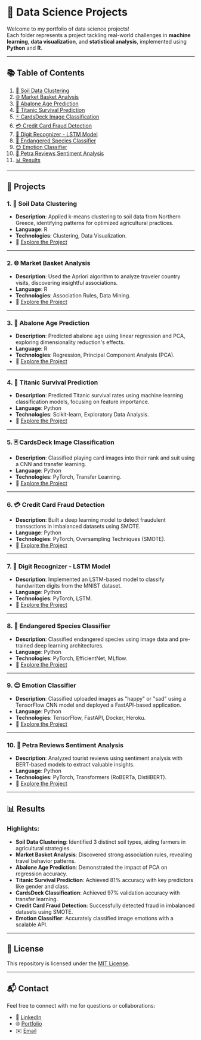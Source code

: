 # 🧠 **Data Science Projects**

Welcome to my portfolio of data science projects!  
Each folder represents a project tackling real-world challenges in **machine learning**, **data visualization**, and **statistical analysis**, implemented using **Python** and **R**.

---

## 📚 **Table of Contents**
1. [🌱 Soil Data Clustering](#1-soil-data-clustering)  
2. [🌐 Market Basket Analysis](#2-market-basket-analysis)  
3. [🐚 Abalone Age Prediction](#3-abalone-age-prediction)  
4. [🚢 Titanic Survival Prediction](#4-titanic-survival-prediction)  
5. [🃏 CardsDeck Image Classification](#5-cardsdeck-image-classification)  
6. [💳 Credit Card Fraud Detection](#6-credit-card-fraud-detection)  
7. [🔢 Digit Recognizer - LSTM Model](#7-digit-recognizer---lstm-model)  
8. [🦜 Endangered Species Classifier](#8-endangered-species-classifier)  
9. [😊 Emotion Classifier](#9-emotion-classifier)  
10. [📝 Petra Reviews Sentiment Analysis](#10-petra-reviews-sentiment-analysis)  
11. [📊 Results](#results)  

---

## 🚀 **Projects**

### 1. 🌱 Soil Data Clustering  
- **Description**: Applied k-means clustering to soil data from Northern Greece, identifying patterns for optimized agricultural practices.  
- **Language**: R  
- **Technologies**: Clustering, Data Visualization.  
- 📜 [Explore the Project](./Soil%20Types%20Identification%20Analysis)  

---

### 2. 🌐 Market Basket Analysis  
- **Description**: Used the Apriori algorithm to analyze traveler country visits, discovering insightful associations.  
- **Language**: R  
- **Technologies**: Association Rules, Data Mining.  
- 📜 [Explore the Project](./Countries%20Visitation%20Analysis)  

---

### 3. 🐚 Abalone Age Prediction  
- **Description**: Predicted abalone age using linear regression and PCA, exploring dimensionality reduction's effects.  
- **Language**: R  
- **Technologies**: Regression, Principal Component Analysis (PCA).  
- 📜 [Explore the Project](./Abalone%20Age%20Prediction)  

---

### 4. 🚢 Titanic Survival Prediction  
- **Description**: Predicted Titanic survival rates using machine learning classification models, focusing on feature importance.  
- **Language**: Python  
- **Technologies**: Scikit-learn, Exploratory Data Analysis.  
- 📜 [Explore the Project](./Titanic%20Survival%20Prediction)  

---

### 5. 🃏 CardsDeck Image Classification  
- **Description**: Classified playing card images into their rank and suit using a CNN and transfer learning.  
- **Language**: Python  
- **Technologies**: PyTorch, Transfer Learning.  
- 📜 [Explore the Project](./Card%20Deck%20-%20Image%20Classification%20with%20PyTorch)  

---

### 6. 💳 Credit Card Fraud Detection  
- **Description**: Built a deep learning model to detect fraudulent transactions in imbalanced datasets using SMOTE.  
- **Language**: Python  
- **Technologies**: PyTorch, Oversampling Techniques (SMOTE).  
- 📜 [Explore the Project](./Credit%20Card%20Fraud%20Detection)  

---

### 7. 🔢 Digit Recognizer - LSTM Model  
- **Description**: Implemented an LSTM-based model to classify handwritten digits from the MNIST dataset.  
- **Language**: Python  
- **Technologies**: PyTorch, LSTM.  
- 📜 [Explore the Project](./Digit%20Recognizer%20-%20LSTM%20Model)  

---

### 8. 🦜 Endangered Species Classifier  
- **Description**: Classified endangered species using image data and pre-trained deep learning architectures.  
- **Language**: Python  
- **Technologies**: PyTorch, EfficientNet, MLflow.  
- 📜 [Explore the Project](./Endangered%20Species%20Classifier)  

---

### 9. 😊 Emotion Classifier  
- **Description**: Classified uploaded images as "happy" or "sad" using a TensorFlow CNN model and deployed a FastAPI-based application.  
- **Language**: Python  
- **Technologies**: TensorFlow, FastAPI, Docker, Heroku.  
- 📜 [Explore the Project](./Emotion%20Classifier)  

---

### 10. 📝 Petra Reviews Sentiment Analysis  
- **Description**: Analyzed tourist reviews using sentiment analysis with BERT-based models to extract valuable insights.  
- **Language**: Python  
- **Technologies**: PyTorch, Transformers (RoBERTa, DistilBERT).  
- 📜 [Explore the Project](./Petra%20Reviews%20Sentiment%20Analysis)  

---

## 📊 **Results**
### Highlights:  
- **Soil Data Clustering**: Identified 3 distinct soil types, aiding farmers in agricultural strategies.  
- **Market Basket Analysis**: Discovered strong association rules, revealing travel behavior patterns.  
- **Abalone Age Prediction**: Demonstrated the impact of PCA on regression accuracy.  
- **Titanic Survival Prediction**: Achieved 81% accuracy with key predictors like gender and class.  
- **CardsDeck Classification**: Achieved 97% validation accuracy with transfer learning.  
- **Credit Card Fraud Detection**: Successfully detected fraud in imbalanced datasets using SMOTE.  
- **Emotion Classifier**: Accurately classified image emotions with a scalable API.  

---

## 📜 **License**  
This repository is licensed under the [MIT License](LICENSE).  

---

## 📬 **Contact**  
Feel free to connect with me for questions or collaborations:  
- 💼 [LinkedIn](https://www.linkedin.com/in/alexandrospolyzoidis/)  
- 🌐 [Portfolio](https://alexandrospol.github.io/)  
- ✉️ [Email](mailto:apolyzoidis@hotmail.com)  
